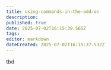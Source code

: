 ```yaml
---
title: using-commands-in-the-add-on
description: 
published: true
date: 2025-07-02T16:15:39.565Z
tags: 
editor: markdown
dateCreated: 2025-07-02T16:15:37.532Z
---
```


<!---Todo: Fixme--->
tbd